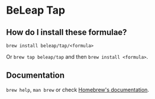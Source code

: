 # BeLeap Tap

## How do I install these formulae?

`brew install beleap/tap/<formula>`

Or `brew tap beleap/tap` and then `brew install <formula>`.

## Documentation

`brew help`, `man brew` or check [Homebrew's documentation](https://docs.brew.sh).
